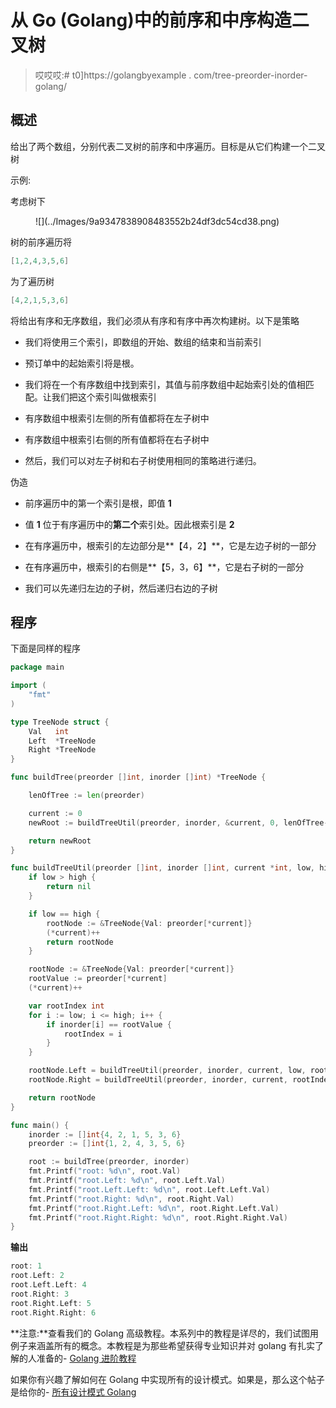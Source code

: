 # 从 Go (Golang)中的前序和中序构造二叉树

> 哎哎哎:# t0]https://golangbyexample . com/tree-preorder-inorder-golang/

## **概述**

给出了两个数组，分别代表二叉树的前序和中序遍历。目标是从它们构建一个二叉树

示例:

考虑树下

<figure class="wp-block-image size-full">![](../Images/9a9347838908483552b24df3dc54cd38.png)</figure>

树的前序遍历将

```go
[1,2,4,3,5,6]
```

为了遍历树

```go
[4,2,1,5,3,6]
```

将给出有序和无序数组，我们必须从有序和有序中再次构建树。以下是策略

*   我们将使用三个索引，即数组的开始、数组的结束和当前索引

*   预订单中的起始索引将是根。

*   我们将在一个有序数组中找到索引，其值与前序数组中起始索引处的值相匹配。让我们把这个索引叫做根索引

*   有序数组中根索引左侧的所有值都将在左子树中

*   有序数组中根索引右侧的所有值都将在右子树中

*   然后，我们可以对左子树和右子树使用相同的策略进行递归。

伪造

*   前序遍历中的第一个索引是根，即值 **1**

*   值 **1** 位于有序遍历中的**第二个**索引处。因此根索引是 **2**

*   在有序遍历中，根索引的左边部分是**【4，2】**，它是左边子树的一部分

*   在有序遍历中，根索引的右侧是**【5，3，6】**，它是右子树的一部分

*   我们可以先递归左边的子树，然后递归右边的子树

## **程序**

下面是同样的程序

```go
package main

import (
	"fmt"
)

type TreeNode struct {
	Val   int
	Left  *TreeNode
	Right *TreeNode
}

func buildTree(preorder []int, inorder []int) *TreeNode {

	lenOfTree := len(preorder)

	current := 0
	newRoot := buildTreeUtil(preorder, inorder, &current, 0, lenOfTree-1)

	return newRoot
}

func buildTreeUtil(preorder []int, inorder []int, current *int, low, high int) *TreeNode {
	if low > high {
		return nil
	}

	if low == high {
		rootNode := &TreeNode{Val: preorder[*current]}
		(*current)++
		return rootNode
	}

	rootNode := &TreeNode{Val: preorder[*current]}
	rootValue := preorder[*current]
	(*current)++

	var rootIndex int
	for i := low; i <= high; i++ {
		if inorder[i] == rootValue {
			rootIndex = i
		}
	}

	rootNode.Left = buildTreeUtil(preorder, inorder, current, low, rootIndex-1)
	rootNode.Right = buildTreeUtil(preorder, inorder, current, rootIndex+1, high)

	return rootNode
}

func main() {
	inorder := []int{4, 2, 1, 5, 3, 6}
	preorder := []int{1, 2, 4, 3, 5, 6}

	root := buildTree(preorder, inorder)
	fmt.Printf("root: %d\n", root.Val)
	fmt.Printf("root.Left: %d\n", root.Left.Val)
	fmt.Printf("root.Left.Left: %d\n", root.Left.Left.Val)
	fmt.Printf("root.Right: %d\n", root.Right.Val)
	fmt.Printf("root.Right.Left: %d\n", root.Right.Left.Val)
	fmt.Printf("root.Right.Right: %d\n", root.Right.Right.Val)
}
```

**输出**

```go
root: 1
root.Left: 2
root.Left.Left: 4
root.Right: 3
root.Right.Left: 5
root.Right.Right: 6
```

**注意:**查看我们的 Golang 高级教程。本系列中的教程是详尽的，我们试图用例子来涵盖所有的概念。本教程是为那些希望获得专业知识并对 golang 有扎实了解的人准备的- [Golang 进阶教程](https://golangbyexample.com/golang-comprehensive-tutorial/)

如果你有兴趣了解如何在 Golang 中实现所有的设计模式。如果是，那么这个帖子是给你的- [所有设计模式 Golang](https://golangbyexample.com/all-design-patterns-golang/)